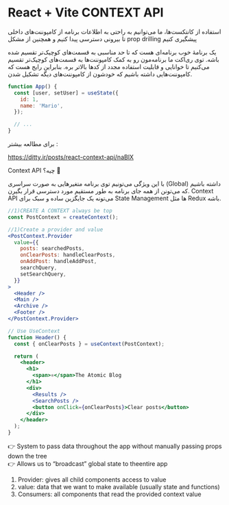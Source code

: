 # React + Vite CONTEXT API

استفاده از کانتکست‌ها، ما می‌توانیم به راحتی به اطلاعات برنامه از کامپوننت‌های داخلی تا بیرونی دسترسی پیدا کنیم و همچنین از مشکل prop drilling پیشگیری کنیم

یک برنامهٔ خوب برنامه‌ای هست که تا حد مناسبی به قسمت‌های کوچیک‌تر تقسیم شده باشه. توی ری‌اکت ما برنامه‌مون رو به کمک کامپوننت‌ها به قسمت‌های کوچیک‌تر تقسیم می‌کنیم تا خوانایی و قابلیت استفاده مجدد از کدها بالاتر بره. بنابراین رایج هست که کامپوننت‌هایی داشته باشیم که خودشون از کامپوننت‌های دیگه تشکیل شدن.

```jsx
function App() {
  const [user, setUser] = useState({
    id: 1,
    name: 'Mario',
  });

  // ...
}
```

برای مطالعه بیشتر :

https://ditty.ir/posts/react-context-api/naBlX

Context API چیه؟ 🤔

با این ویژگی می‌تونیم توی برنامه متغیرهایی به صورت سراسری (Global) داشته باشیم که می‌تونن از همه جای برنامه به طور مستقیم مورد دسترسی قرار بگیرن. Context API می‌تونه یک جایگزین ساده و سبک برای State Management ها مثل Redux باشه.

```jsx
//1)CREATE A CONTEXT always be top
const PostContext = createContext();
```

```jsx
//1)Create a provider and value
<PostContext.Provider
  value={{
    posts: searchedPosts,
    onClearPosts: handleClearPosts,
    onAddPost: handleAddPost,
    searchQuery,
    setSearchQuery,
  }}
>
  <Header />
  <Main />
  <Archive />
  <Footer />
</PostContext.Provider>
```

```jsx
// Use UseContext 
function Header() {
  const { onClearPosts } = useContext(PostContext);

  return (
    <header>
      <h1>
        <span>⚛️</span>The Atomic Blog
      </h1>
      <div>
        <Results />
        <SearchPosts />
        <button onClick={onClearPosts}>Clear posts</button>
      </div>
    </header>
  );
}
```

👉 System to pass data throughout the app
without manually passing props down the tree
<br/>👉 Allows us to “broadcast” global state to theentire app


1) Provider: gives all child components
access to value
2) value: data that we want to make
available (usually state and functions)
3) Consumers: all components that read the
provided context value
